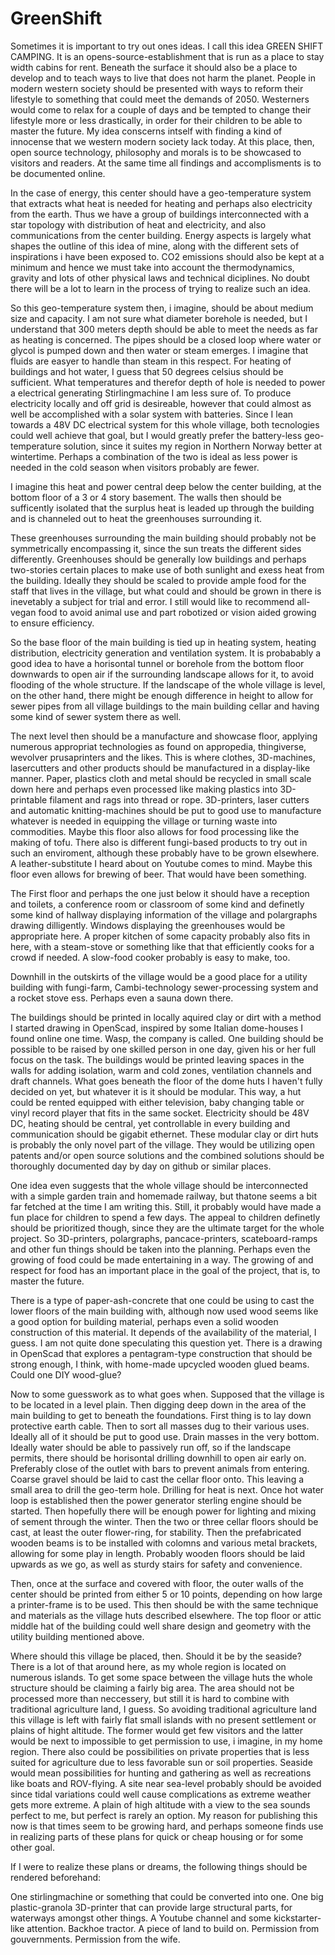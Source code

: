 # GreenShift
Sometimes it is important to try out ones ideas.
I call this idea GREEN SHIFT CAMPING.
It is an opens-source-establishment that is run as a place to stay width cabins for rent. Beneath the surface it should also be a place to develop and to teach ways to live that does not harm the planet. People in modern western society should be presented with ways to reform their lifestyle to something that could meet the demands of 2050. Westerners would come to relax for a couple of days and be tempted to change their lifestyle more or less drastically, in order for their children to be able to master the future. My idea conscerns intself with finding a kind of innocense that we western modern society lack today. At this place, then, open source technology, philosophy and morals is to be showcased to visitors and readers. At the same time all findings and accomplisments is to be documented online. 

In the case of energy, this center should have a geo-temperature system that extracts what heat is needed for heating and perhaps also electricity from the earth. Thus we have a group of buildings interconnected with a star topology with distribution of heat and electricity, and also communications from the center building. Energy aspects is largely what shapes the outline of this idea of mine, along with the different sets of inspirations i have been exposed to. CO2 emissions should also be kept at a minimum and hence we must take into account the thermodynamics, gravity and lots of other physical laws and technical diciplines. No doubt there will be a lot to learn in the process of trying to realize such an idea.

So this geo-temperature system then, i imagine, should be about medium size and capacity. I am not sure what diameter borehole is needed, but I understand that 300 meters depth should be able to meet the needs as far as heating is concerned. The pipes should be a closed loop where water or glycol is pumped down and then water or steam emerges.
I imagine that fluids are easyer to handle than steam in this respect. For heating of buildings and hot water, I guess that 50 degrees celsius should be sufficient. What temperatures and therefor depth of hole is needed to power a electrical generating Stirlingmachine I am less sure of. To produce electricity locally and off grid is desireable, however that could almost as well be accomplished with a solar system with batteries. Since I lean towards a 48V DC electrical system for this whole village, both tecnologies could well achieve that goal, but I would greatly prefer the battery-less geo-temperature solution, since it suites my region in Northern Norway better at wintertime. Perhaps a combination of the two is ideal as less power is needed in the cold season when visitors probably are fewer.

I imagine this heat and power central deep below the center building, at the bottom floor of a 3 or 4 story basement. The walls then should be sufficently isolated that the surplus heat is leaded up through the building and is channeled out to heat the greenhouses surrounding it. 

These greenhouses surrounding the main building should probably not be symmetrically encompassing it, since the sun treats the different sides differently. Greenhouses should be generally low buildings and perhaps two-stories certain places to make use of both sunlight and exess heat from the building. Ideally they should be scaled to provide ample food for the staff that lives in the village, but what could and should be grown in there is inevetably a subject for trial and error. I still would like to recommend all-vegan food to avoid animal use and part robotized or vision aided growing to ensure efficiency.

So the base floor of the main building is tied up in heating system, heating distribution, electricity generation and ventilation system. It is probabably a good idea to have a horisontal tunnel or borehole from the bottom floor downwards to open air if the surrounding landscape allows for it, to avoid flooding of the whole structure.
If the landscape of the whole village is level, on the other hand, there might be enough difference in height to allow for sewer pipes from all village buildings to the main building cellar and having some kind of sewer system there as well.

The next level then should be a manufacture and showcase floor, applying numerous appropriat technologies as found on appropedia, thingiverse, wevolver prusaprinters and the likes. This is where clothes, 3D-machines, lasercutters and other products should be manufactured in a display-like manner. Paper, plastics cloth and metal should be recycled in small scale down here and perhaps even processed like making plastics into 3D-printable filament and rags into thread or rope. 3D-printers, laser cutters and automatic knitting-machines should be put to good use to manufacture whatever is needed in equipping the village or turning waste into commodities. Maybe this floor also allows for food processing like the making of tofu. There also is different fungi-based products to try out in such an enviroment, although these probably have to be grown elsewhere.
A leather-substitute I heard about on Youtube comes to mind. Maybe this floor even allows for brewing of beer. That would have been something.

The First floor and perhaps the one just below it should have a reception and toilets, a conference room or classroom of some kind and definetly some kind of hallway displaying information of the village and polargraphs drawing dilligently. Windows displaying the greenhouses would be appropriate here. A proper kitchen of some capacity probably also fits in here, with a steam-stove or something like that that efficiently cooks for a crowd if needed. A slow-food cooker probably is easy to make, too.


Downhill in the outskirts of the village would be a good place for a utility building with fungi-farm, Cambi-technology sewer-processing system and a rocket stove ess. Perhaps even a sauna down there.

The buildings should be printed in locally aquired clay or dirt with a method I started drawing in OpenScad, inspired by some Italian dome-houses I found online one time. Wasp, the company is called.
One building should be possible to be raised by one skilled person in one day, given his or her full focus on the task. The buildings would be printed leaving spaces in the walls for adding isolation, warm and cold zones, ventilation channels and draft channels.
What goes beneath the floor of the dome huts I haven't fully decided on yet, but whatever it is it should be modular.
This way, a hut could be rented equipped with either television, baby changing table or vinyl record player that fits in the same socket. Electricity should be 48V DC, heating should be central, yet controllable in every building and communication should be gigabit ethernet. These modular clay or dirt huts is probably the only novel part of the village. They would be utilizing open patents and/or open source solutions and the combined solutions should be thoroughly documented day by day on github or similar places.

One idea even suggests that the whole village should be interconnected with a simple garden train and homemade railway, but thatone seems a bit far fetched at the time I am writing this. Still, it probably would have made a fun place for children to spend a few days. The appeal to children definetly should be prioritized though, since they are the ultimate target for the whole project. So 3D-printers, polargraphs, pancace-printers, scateboard-ramps and other fun things should be taken into the planning. Perhaps even the growing of food could be made entertaining in a way. The growing of and respect for food has an important place in the goal of the project, that is, to master the future.

There is a type of paper-ash-concrete that one could be using to cast the lower floors of the main building with, although now used wood seems like a good option for building material, perhaps even a solid wooden construction of this material. It depends of the availability of the material, I guess. I am not quite done speculating this question yet. There is a drawing in OpenScad that explores a pentagram-type construction that should be strong enough, I think, with home-made upcycled wooden glued beams. Could one DIY wood-glue?

Now to some guesswork as to what goes when.
Supposed that the village is to be located in a level plain. Then digging deep down in the area of the main building to get to beneath the foundations. First thing is to lay down protective earth cable. Then to sort all masses dug to their various uses. Ideally all of it should be put to good use. Drain masses in the very bottom. Ideally water should be able to passively run off, so if the landscape permits, there should be horisontal drilling downhill to open air early on. Preferably close of the outlet with bars to prevent animals from entering. Coarse gravel should be laid to cast the cellar floor onto. This leaving a small area to drill the geo-term hole.
Drilling for heat is next. Once hot water loop is established then the power generator sterling engine should be started. Then hopefully there will be enough power for lighting and mixing of sement through the winter. Then the two or three cellar floors should be cast, at least the outer flower-ring, for stability. 
Then the prefabricated wooden beams is to be installed with colomns and various metal brackets, allowing for some play in length. Probably wooden floors should be laid upwards as we go, as well as sturdy stairs for safety and convenience.

Then, once at the surface and covered with floor, the outer walls of the center should be printed from either 5 or 10 points, depending on how large a printer-frame is to be used. This then should be with the same technique and materials as the village huts described elsewhere. The top floor or attic middle hat of the building could well share design and geometry with the utility building mentioned above.

Where should this village be placed, then. Should it be by the seaside? There is a lot of that around here, as my whole region is located on numerous islands. To get some space between the village huts the whole structure should be claiming a fairly big area. The area should not be processed more than neccessery, but still it is hard to combine with traditional agriculture land, I guess. So avoiding traditional agriculture land this village is left with fairly flat small islands with no present settlement or plains of hight altitude. The former would get few visitors and the latter would be next to impossible to get permission to use, i imagine, in my home region. There also could be possibilities on private properties that is less suited for agriculture due to less favorable sun or soil properties.
Seaside would mean possibilities for hunting and gathering as well as recreations like boats and ROV-flying.
A site near sea-level probably should be avoided since tidal variations could well cause complications as extreme weather gets more extreme. A plain of high altitude with a view to the sea sounds perfect to me, but perfect is rarely an option. 
My reason for publishing this now is that times seem to be growing hard, and perhaps someone finds use in realizing parts of these plans for quick or cheap housing or for some other goal.

If I were to realize these plans or dreams, the following things should be rendered beforehand:

One stirlingmachine or something that could be converted into one.
One big plastic-granola 3D-printer that can provide large structural parts, for waterways amongst other things.
A Youtube channel and some kickstarter-like attention.
Backhoe tractor.
A piece of land to build on.
Permission from gouvernments.
Permission from the wife.
